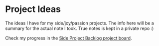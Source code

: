 # Project Ideas

The ideas I have for my side/joy/passion projects. 
The info here will be a summary for the actual note I took. True notes is kept in a private repo :)

Check my progress in the [Side Project Backlog project board](https://github.com/users/Abrifq/projects/3).
